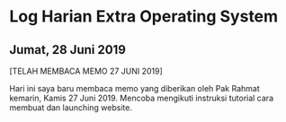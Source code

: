 # Log Harian Extra Operating System
## Jumat, 28 Juni 2019
[TELAH MEMBACA MEMO 27 JUNI 2019]

Hari ini saya baru membaca memo yang diberikan oleh Pak Rahmat kemarin, Kamis 27 Juni 2019.
Mencoba mengikuti instruksi tutorial cara membuat dan launching website.
